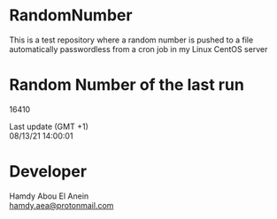 # RandomNumber    
This is a test repository where a random number is pushed to a file automatically passwordless from a cron job in my Linux CentOS server    
# Random Number of the last run   
16410
      
Last update (GMT +1)    
08/13/21 14:00:01
# Developer    
Hamdy Abou El Anein   
hamdy.aea@protonmail.com
